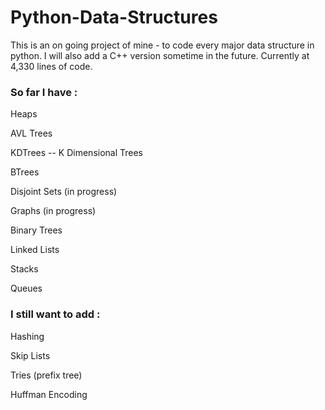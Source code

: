 # Python-Data-Structures
This is an on going project of mine - to code every major data structure in python. I will also add a C++ version sometime in the future. Currently at 4,330 lines of code.

### So far I have :

Heaps

AVL Trees

KDTrees -- K Dimensional Trees

BTrees

Disjoint Sets (in progress)

Graphs (in progress)

Binary Trees

Linked Lists

Stacks

Queues

### I still want to add :

Hashing

Skip Lists

Tries (prefix tree)

Huffman Encoding
